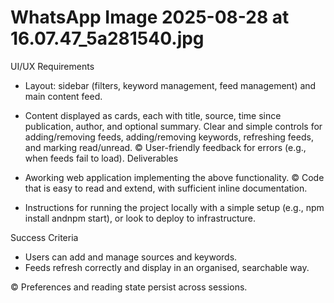 # WhatsApp Image 2025-08-28 at 16.07.47_5a281540.jpg

UI/UX Requirements
* Layout: sidebar (filters, keyword management, feed management) and main content feed.
* Content displayed as cards, each with title, source, time since publication, author, and optional summary.
Clear and simple controls for adding/removing feeds, adding/removing keywords, refreshing feeds, and marking read/unread.
© User-friendly feedback for errors (e.g., when feeds fail to load).
Deliverables
* Aworking web application implementing the above functionality.
© Code that is easy to read and extend, with sufficient inline documentation.

* Instructions for running the project locally with a simple setup (e.g., npm install andnpm start), or look to deploy to infrastructure.

Success Criteria
* Users can add and manage sources and keywords.
* Feeds refresh correctly and display in an organised, searchable way.

© Preferences and reading state persist across sessions.
